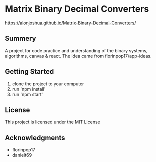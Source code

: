 # Matrix Binary Decimal Converters

https://alonjoshua.github.io/Matrix-Binary-Decimal-Converters/

## Summery

A project for code practice and understanding of the binary systems, algorithms, canvas & react. The idea came from florinpop17/app-ideas.

## Getting Started

1) clone the project to your computer
2) run 'npm install'
3) run 'npm start'

## License

This project is licensed under the MIT License

## Acknowledgments

* florinpop17
* danielt69

